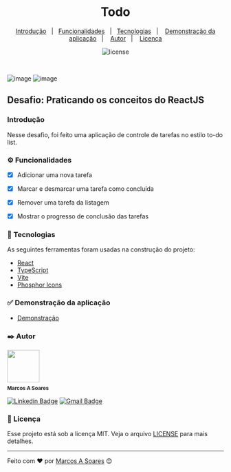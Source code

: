 <h1 align="center">Todo</h1>
<p align="center">
  <a href="#introducao">Introdução</a>&nbsp;&nbsp;&nbsp;|&nbsp;&nbsp;
  <a href="#funcionalidades">Funcionalidades</a>&nbsp;&nbsp;&nbsp;|&nbsp;&nbsp;
  <a href="#tecnologias">Tecnologias</a>&nbsp;&nbsp;&nbsp;|&nbsp;&nbsp;&nbsp;
  <a href="#demonstracao-da-aplicacao">Demonstração da aplicação</a>&nbsp;&nbsp;&nbsp;|&nbsp;&nbsp;&nbsp;
  <a href="#autor">Autor</a>&nbsp;&nbsp;&nbsp;|&nbsp;&nbsp;&nbsp;
  <a href="#licenca">Licença</a>
</p>


<div align="center"> 

![license](https://img.shields.io/badge/license-MIT-blue.svg) 

</div>

<br>

![image](https://user-images.githubusercontent.com/13289430/235267572-41bf9f30-8da0-46a8-8393-5fe2a9be772b.png)
![image](https://user-images.githubusercontent.com/13289430/235267618-b76f0aa2-3870-4bfa-9935-5c190ac1ab74.png)
## Desafio: Praticando os conceitos do ReactJS

<a id="introducao"></a>

### Introdução

Nesse desafio, foi feito uma aplicação de controle de tarefas no estilo to-do list.


<a id="funcionalidades"></a>

### ⚙️ Funcionalidades

- [x]  Adicionar uma nova tarefa
- [x]  Marcar e desmarcar uma tarefa como concluída
- [x]  Remover uma tarefa da listagem
- [x]  Mostrar o progresso de conclusão das tarefas


<a id="tecnologias"></a>

### 🚀 Tecnologias

As seguintes ferramentas foram usadas na construção do projeto:

* [React](https://react.dev/)
* [TypeScript](https://www.typescriptlang.org/)
* [Vite](https://vitejs.dev/)
* [Phosphor Icons](https://phosphoricons.com/)


<a id="demonstracao-da-aplicacao"></a>

### ✅ Demonstração da aplicação

* [Demonstração](https://todo-liart-pi.vercel.app/)

<a id="autor"></a>

### ✒️ Autor

<a href="https://github.com/MarcosAntonioSoares">
 <img src="https://avatars.githubusercontent.com/u/13289430?v=4" width="75px;"alt=""/>
 <br />
 <sub><b>Marcos A Soares</b></sub></a>
&nbsp;

[![Linkedin Badge](https://img.shields.io/badge/-Linkedin-blue?style=flat-square&logo=Linkedin&logoColor=white&link=https://www.linkedin.com/in/marcosantoniosoares/)](https://www.linkedin.com/in/marcosantoniosoares/)  [![Gmail Badge](https://img.shields.io/badge/-marcosas.soares2@gmail.com-c14438?style=flat-square&logo=Gmail&logoColor=white&link=mailto:marcosas.soares2@gmail.com)](mailto:marcosas.soares2@gmail.com)

<a id="licenca"></a>

### 📄 Licença

Esse projeto está sob a licença MIT. Veja o arquivo [LICENSE](https://github.com/MarcosAntonioSoares/todo/blob/main/LICENSE.md) para mais detalhes.

---
Feito com ❤️ por [Marcos A Soares](https://github.com/MarcosAntonioSoares) 😊